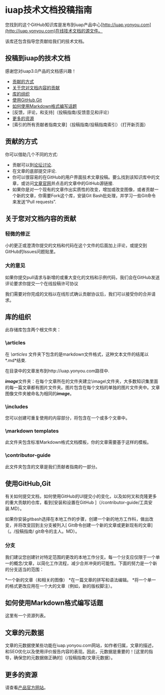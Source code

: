 # iuap技术文档投稿指南

您找到的这个GitHub知识库是发布到iuap产品中心[http://iuap.yonyou.com](http://iuap.yonyou.com)在线技术文档的源文件。

该库还包含指导您贡献给我们的技术文档。

## 投稿到iuap的技术文档

感谢您对iuap3.0产品的文档感兴趣！

* [贡献的方式](#贡献的方式)
* [关于您对文档内容的贡献](#关于您对文档内容的贡献)
* [库的组织](#库的组织)
* [使用GitHub,Git](#使用GitHub,Git)
* [如何使用Markdown格式编写话题](#如何使用Markdown格式编写话题)
* [反馈，评论，和支持]（投稿指南/反馈意见和评论）
* [更多的资源](#更多的资源)
* [索引的所有贡献者指南文章]（投稿指南/投稿指南索引）（打开新页面）


## 贡献的方式

你可以借助几个不同的方式:

* 贡献可以到[论坛讨论](http://iuap.yonyou.com/blog/).
* 在文章的底部提交评论.
* 你可以很容易的在GitHub的用户界面技术文章投稿。要么找到该知识库中的文章，或访问[文章官网](http://iuap.yonyou.com)并点击的文章中的GitHub源链接.
* 如果你是对一个现有的文章作出实质性的改变，增加或改变图像，或者贡献一个新的文章，你需要Fork这个库，安装Git Bash批处理，并学习一些Git命令来发送“Pull requests”.

## 关于您对文档内容的贡献

### 轻微的修正

小的更正或澄清你提交的文档和代码在这个文件的后面加上评论，或提交到GitHub的Issues问题贴里。

### 大的意见

如果你提交pull请求与新增的或重大变化的文档和示例代码，我们会在GitHub发送评论要求你提交一个在线投稿许可协议

我们需要对你完成的文档以在线形式确认贡献协议后，我们可以接受你的合并请求。

## 库的组织

此存储库包含两个根文件夹：

### \articles

在 *\articles* 文件夹下包含的是markdown文件格式，这种文本文件的结尾以*.md*结束.

在目录中的文章发布到http://iuap.yonyou.com路径中.

***image***文件夹：在每个文章所在的文件夹建立\image\文件夹，大多数知识集里面的每一篇文章都有图片文件夹。图片包含在每个文档的单独的图片文件夹中。文章图像文件夹被命名为相同的***image***。

### \includes

您可以创建可重复使用的内容部分，将包含在一个或多个文章中。 

### \markdown templates

此文件夹包含标准Markdown格式文档模板，你的文章需要基于这样的模板。

### \contributor-guide

此文件夹包含的文章是我们贡献者指南的一部分。

## 使用GitHub,Git

有关如何提交文档，如何使用GitHub的UI提交小的变化，以及如何叉和克隆更多的重大贡献的仓库，看到[安装和设置在GitHub ]（/contributor-guide/工具安装.MD）。

如果你安装gitbash选择在本地工作的步骤，创建一个新的地方工作科，做出改变，并将改变回到主分支被列入[ Git命令创建一个新的文章或更新现有的文章]（。/投稿指南/ git命令的主人。MD）。

### 分支

我们建议您创建针对特定范围的更改的本地工作分支。每一个分支应仅限于一个单一的概念/文章，以简化工作流程，减少合并冲突的可能性。下面的努力是一个新的分支适当的范围：

*一个新的文章（和相关的图像）
*在一篇文章的拼写和语法编辑。
*将一个单一的格式更改应用在一个大的文章（例如，新的版权脚注）。

## 如何使用Markdown格式编写话题


 这里有一个资源列表。
        

## 文章的元数据

文章的元数据使某些功能在iuap.yonyou.com网站，如作者归属，文章的描述，和SEO优化以及使用评价报告内容的表现。因此，元数据是重要的！[这里的指导，确保您的元数据做正确的]（/投稿指南/文章元数据）。

## 更多的资源

请查看[产品官方网站](http://iuap.yonyou.com)。
